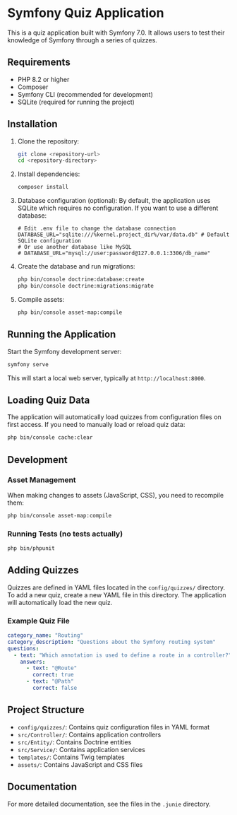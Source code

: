 # Symfony Quiz Application

This is a quiz application built with Symfony 7.0. It allows users to test their knowledge of Symfony through a series of quizzes.

## Requirements

- PHP 8.2 or higher
- Composer
- Symfony CLI (recommended for development)
- SQLite (required for running the project)

## Installation

1. Clone the repository:
   ```bash
   git clone <repository-url>
   cd <repository-directory>
   ```

2. Install dependencies:
   ```bash
   composer install
   ```

3. Database configuration (optional):
   By default, the application uses SQLite which requires no configuration. If you want to use a different database:
   ```
   # Edit .env file to change the database connection
   DATABASE_URL="sqlite:///%kernel.project_dir%/var/data.db" # Default SQLite configuration
   # Or use another database like MySQL
   # DATABASE_URL="mysql://user:password@127.0.0.1:3306/db_name"
   ```

4. Create the database and run migrations:
   ```bash
   php bin/console doctrine:database:create
   php bin/console doctrine:migrations:migrate
   ```

5. Compile assets:
   ```bash
   php bin/console asset-map:compile
   ```

## Running the Application

Start the Symfony development server:
```bash
symfony serve
```

This will start a local web server, typically at `http://localhost:8000`.

## Loading Quiz Data

The application will automatically load quizzes from configuration files on first access. If you need to manually load or reload quiz data:

```bash
php bin/console cache:clear
```

## Development

### Asset Management

When making changes to assets (JavaScript, CSS), you need to recompile them:

```bash
php bin/console asset-map:compile
```

### Running Tests (no tests actually)

```bash
php bin/phpunit
```

## Adding Quizzes

Quizzes are defined in YAML files located in the `config/quizzes/` directory. To add a new quiz, create a new YAML file in this directory. The application will automatically load the new quiz.

### Example Quiz File

```yaml
category_name: "Routing"
category_description: "Questions about the Symfony routing system"
questions:
  - text: "Which annotation is used to define a route in a controller?"
    answers:
      - text: "@Route"
        correct: true
      - text: "@Path"
        correct: false
```

## Project Structure

- `config/quizzes/`: Contains quiz configuration files in YAML format
- `src/Controller/`: Contains application controllers
- `src/Entity/`: Contains Doctrine entities
- `src/Service/`: Contains application services
- `templates/`: Contains Twig templates
- `assets/`: Contains JavaScript and CSS files

## Documentation

For more detailed documentation, see the files in the `.junie` directory.

